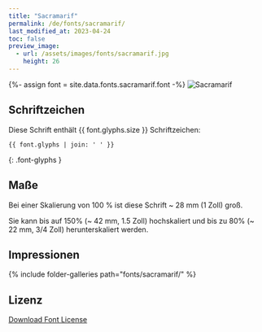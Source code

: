 ```yaml
---
title: "Sacramarif"
permalink: /de/fonts/sacramarif/
last_modified_at: 2023-04-24
toc: false
preview_image:
  - url: /assets/images/fonts/sacramarif.jpg
    height: 26
---
```

{%- assign font = site.data.fonts.sacramarif.font -%}
![Sacramarif](/assets/images/fonts/sacramarif.jpg)

## Schriftzeichen

Diese Schrift enthält  {{ font.glyphs.size }} Schriftzeichen:

```
{{ font.glyphs | join: ' ' }}
```
{: .font-glyphs }


## Maße

Bei einer Skalierung von 100 % ist diese Schrift ~ 28 mm (1 Zoll) groß.

Sie kann bis auf 150% (~ 42 mm, 1.5 Zoll) hochskaliert und bis zu 80% (~ 22 mm, 3/4 Zoll) herunterskaliert werden.

## Impressionen

{% include folder-galleries path="fonts/sacramarif/" %}

## Lizenz

[Download Font License](https://github.com/inkstitch/inkstitch/tree/main/fonts/sacramarif/LICENSE)
